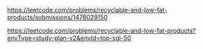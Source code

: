 https://leetcode.com/problems/recyclable-and-low-fat-products/submissions/1478029150

https://leetcode.com/problems/recyclable-and-low-fat-products?envType=study-plan-v2&envId=top-sql-50
